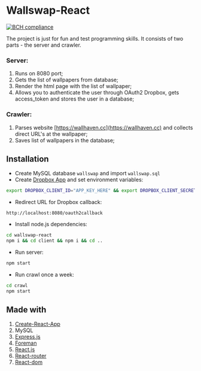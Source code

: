 # Wallswap-React

[![BCH compliance](https://bettercodehub.com/edge/badge/o-shabashov/wallswap-react?branch=master)](https://bettercodehub.com/)

The project is just for fun and test programming skills. It consists of two parts - the server and crawler.

### Server:
1. Runs on 8080 port;
2. Gets the list of wallpapers from database;
3. Render the html page with the list of wallpaper;
4. Allows you to authenticate the user through OAuth2 Dropbox, gets access_token and stores the user in a database;

### Crawler:
1. Parses website [https://wallhaven.cc](https://wallhaven.cc) and collects direct URL's at the wallpaper;
2. Saves list of wallpapers in the database;

## Installation
* Create MySQL database `wallswap` and import `wallswap.sql`
* Create [Dropbox App](https://www.dropbox.com/developers/apps/create) and set environment variables:
```bash
export DROPBOX_CLIENT_ID="APP_KEY_HERE" && export DROPBOX_CLIENT_SECRET="APP_SECRET_HERE" 
```
* Redirect URL for Dropbox callback:
```
http://localhost:8080/oauth2callback
```
* Install node.js dependencies:
```bash
cd wallswap-react
npm i && cd client && npm i && cd ..
```
* Run server:
```bash
npm start
```
* Run crawl once a week:
```bash
cd crawl
npm start
```

## Made with
1. [Create-React-App](https://github.com/facebookincubator/create-react-app)
2. MySQL
3. [Express.js](http://expressjs.com/)
4. [Foreman](https://github.com/strongloop/node-foreman)
5. [React.js](https://facebook.github.io/react)
5. [React-router](https://github.com/ReactTraining/react-router)
5. [React-dom](https://www.npmjs.com/package/react-dom)
